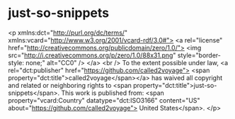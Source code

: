 # just-so-snippets
&lt;p xmlns:dct="http://purl.org/dc/terms/" xmlns:vcard="http://www.w3.org/2001/vcard-rdf/3.0#">   &lt;a rel="license"      href="http://creativecommons.org/publicdomain/zero/1.0/">     &lt;img src="http://i.creativecommons.org/p/zero/1.0/88x31.png" style="border-style: none;" alt="CC0" />   &lt;/a>   &lt;br />   To the extent possible under law,   &lt;a rel="dct:publisher"      href="https://github.com/called2voyage">     &lt;span property="dct:title">called2voyage&lt;/span>&lt;/a>   has waived all copyright and related or neighboring rights to   &lt;span property="dct:title">just-so-snippets&lt;/span>. This work is published from: &lt;span property="vcard:Country" datatype="dct:ISO3166"       content="US" about="https://github.com/called2voyage">   United States&lt;/span>. &lt;/p>
